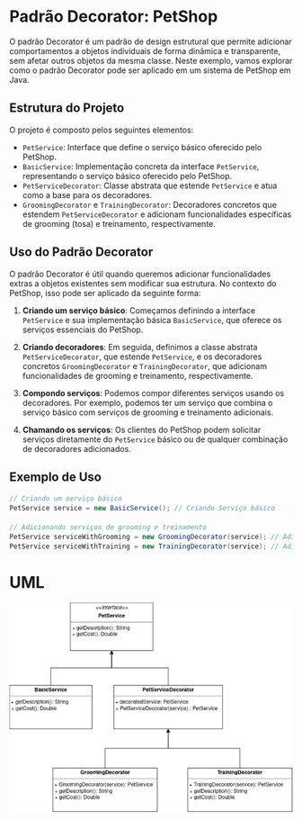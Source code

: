 # Padrão Decorator: PetShop

O padrão Decorator é um padrão de design estrutural que permite adicionar comportamentos a objetos individuais de forma dinâmica e transparente, sem afetar outros objetos da mesma classe. Neste exemplo, vamos explorar como o padrão Decorator pode ser aplicado em um sistema de PetShop em Java.

## Estrutura do Projeto

O projeto é composto pelos seguintes elementos:

- `PetService`: Interface que define o serviço básico oferecido pelo PetShop.
- `BasicService`: Implementação concreta da interface `PetService`, representando o serviço básico oferecido pelo PetShop.
- `PetServiceDecorator`: Classe abstrata que estende `PetService` e atua como a base para os decoradores.
- `GroomingDecorator` e `TrainingDecorator`: Decoradores concretos que estendem `PetServiceDecorator` e adicionam funcionalidades específicas de grooming (tosa) e treinamento, respectivamente.

## Uso do Padrão Decorator

O padrão Decorator é útil quando queremos adicionar funcionalidades extras a objetos existentes sem modificar sua estrutura. No contexto do PetShop, isso pode ser aplicado da seguinte forma:

1. **Criando um serviço básico**: Começamos definindo a interface `PetService` e sua implementação básica `BasicService`, que oferece os serviços essenciais do PetShop.

2. **Criando decoradores**: Em seguida, definimos a classe abstrata `PetServiceDecorator`, que estende `PetService`, e os decoradores concretos `GroomingDecorator` e `TrainingDecorator`, que adicionam funcionalidades de grooming e treinamento, respectivamente.

3. **Compondo serviços**: Podemos compor diferentes serviços usando os decoradores. Por exemplo, podemos ter um serviço que combina o serviço básico com serviços de grooming e treinamento adicionais.

4. **Chamando os serviços**: Os clientes do PetShop podem solicitar serviços diretamente do `PetService` básico ou de qualquer combinação de decoradores adicionados.

## Exemplo de Uso

```java
// Criando um serviço básico
PetService service = new BasicService(); // Criando Serviço básico

// Adicionando serviços de grooming e treinamento
PetService serviceWithGrooming = new GroomingDecorator(service); // Adicionando tosa ao serviço
PetService serviceWithTraining = new TrainingDecorator(service); // Adicionando treinamento ao serviço
```

# UML

![UML - Decorator - GoF](https://raw.githubusercontent.com/M4teusAlves/java-padroes-gof/main/decorator/UML/UML%20-%20Decorator%20-%20GoF.png)
